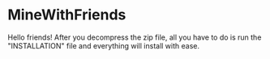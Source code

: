# MineWithFriends
Hello friends! After you decompress the zip file, all you have to do is run the "INSTALLATION" file and everything will install with ease.
